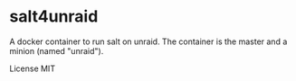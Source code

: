 # salt4unraid
A docker container to run salt on unraid. The container is the master and a minion (named "unraid").

License MIT
